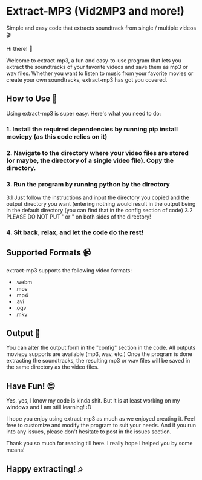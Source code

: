 # Extract-MP3 (Vid2MP3 and more!)
Simple and easy code that extracts soundtrack from single / multiple videos 🎬

Hi there! 👋

Welcome to extract-mp3, a fun and easy-to-use program that lets you extract the soundtracks of your favorite videos and save them as mp3 or wav files. Whether you want to listen to music from your favorite movies or create your own soundtracks, extract-mp3 has got you covered.

## How to Use  🔧
Using extract-mp3 is super easy. Here's what you need to do:

### 1. Install the required dependencies by running **pip install moviepy**  (as this code relies on it)
### 2. Navigate to the directory where your video files are stored (or maybe, the directory of a single video file). Copy the directory.
### 3. Run the program by running python by the directory 
3.1 Just follow the instructions and input the directory you copied and the output directory you want (entering nothing would result in the output being in the default directory (you can find that in the config section of code)
3.2 PLEASE DO NOT PUT ' or " on both sides of the directory!
### 4. Sit back, relax, and let the code do the rest!

## Supported Formats 📹
extract-mp3 supports the following video formats:
- .webm
- .mov
- .mp4
- .avi
- .ogv
- .mkv

## Output 💾
You can alter the output form in the "config" section in the code. All outputs moviepy supports are available (mp3, wav, etc.)
Once the program is done extracting the soundtracks, the resulting mp3 or wav files will be saved in the same directory as the video files.

## Have Fun! 😊
Yes, yes, I know my code is kinda shit. But it is at least working on my windows and I am still learning! :D

I hope you enjoy using extract-mp3 as much as we enjoyed creating it. Feel free to customize and modify the program to suit your needs. And if you run into any issues, please don't hesitate to post in the issues section.

Thank you so much for reading till here. I really hope I helped you by some means!

## Happy extracting! 🎶
